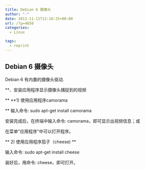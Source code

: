 ```yaml
---
title: Debian 6 摄像头
author: "-"
date: 2012-11-11T12:10:25+00:00
url: /?p=4650
categories:
  - Linux

tags:
  - reprint
---
```

## Debian 6 摄像头
Debian 6 有内置的摄像头驱动.

**、安装应用程序显示摄像头捕捉到的视频
  
**   **1) 使用应用程序camorama
  
**     输入命令: sudo apt-get install camorama
  
安装完成后，在终端中输入命令: camorama，即可显示出视频信息；或
  
在菜单"应用程序"中可以打开程序。
  
**    2) 使用应用程序茄子（cheese) **
  
输入命令: sudo apt-get install cheese
  
装好后，用命令: cheese，即可打开。